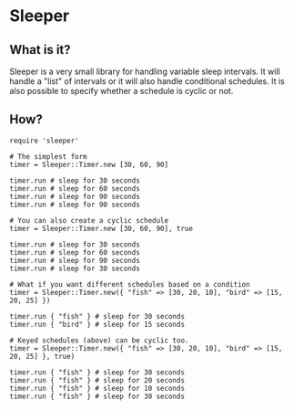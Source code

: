 # Sleeper

## What is it?

Sleeper is a very small library for handling variable sleep intervals.  It will handle a "list" of intervals or it will also handle conditional schedules.  It is also possible to specify whether a schedule is cyclic or not.

## How?

~~~~~~
require 'sleeper'

# The simplest form
timer = Sleeper::Timer.new [30, 60, 90]

timer.run # sleep for 30 seconds
timer.run # sleep for 60 seconds
timer.run # sleep for 90 seconds
timer.run # sleep for 90 seconds

# You can also create a cyclic schedule
timer = Sleeper::Timer.new [30, 60, 90], true

timer.run # sleep for 30 seconds
timer.run # sleep for 60 seconds
timer.run # sleep for 90 seconds
timer.run # sleep for 30 seconds

# What if you want different schedules based on a condition
timer = Sleeper::Timer.new({ "fish" => [30, 20, 10], "bird" => [15, 20, 25] })

timer.run { "fish" } # sleep for 30 seconds
timer.run { "bird" } # sleep for 15 seconds

# Keyed schedules (above) can be cyclic too.
timer = Sleeper::Timer.new({ "fish" => [30, 20, 10], "bird" => [15, 20, 25] }, true)

timer.run { "fish" } # sleep for 30 seconds
timer.run { "fish" } # sleep for 20 seconds
timer.run { "fish" } # sleep for 10 seconds
timer.run { "fish" } # sleep for 30 seconds
~~~~~~